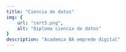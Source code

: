 ```yaml
---
title: "Ciencia de datos"
img: {
    url: "cert5.png",
    alt: "Diploma ciencia de datos"
}
description: "Academia BA emprede digital"
---
```

